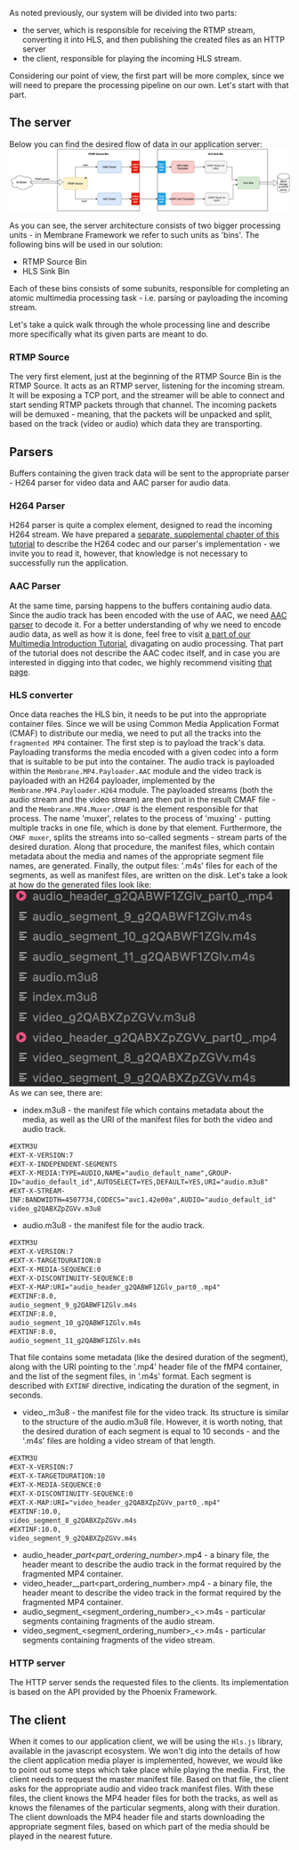 As noted previously, our system will be divided into two parts:

- the server, which is responsible for receiving the RTMP stream, converting it into HLS, and then publishing the created files as an HTTP server
- the client, responsible for playing the incoming HLS stream.

Considering our point of view, the first part will be more complex, since we will need to prepare the processing pipeline on our own. Let's start with that part.

## The server

Below you can find the desired flow of data in our application server:
![Pipeline scheme](assets/RTMP_to_HLS_pipeline.drawio.png)

As you can see, the server architecture consists of two bigger processing units - in Membrane Framework we refer to such units as 'bins'.
The following bins will be used in our solution:

- RTMP Source Bin
- HLS Sink Bin

Each of these bins consists of some subunits, responsible for completing an atomic multimedia processing task - i.e. parsing or payloading the incoming stream.

Let's take a quick walk through the whole processing line and describe more specifically what its given parts are meant to do.

### RTMP Source

The very first element, just at the beginning of the RTMP Source Bin is the RTMP Source. It acts as an RTMP server, listening for the incoming stream. It will be exposing a TCP port, and the streamer will be able to connect and start sending RTMP packets through that channel.
The incoming packets will be demuxed - meaning, that the packets will be unpacked and split, based on the track (video or audio) which data they are transporting.

## Parsers

Buffers containing the given track data will be sent to the appropriate parser - H264 parser for video data and AAC parser for audio data.

### H264 Parser

H264 parser is quite a complex element, designed to read the incoming H264 stream. We have prepared a [separate, supplemental chapter of this tutorial](H264_codec.md) to describe the H264 codec and our parser's implementation - we invite you to read it, however, that knowledge is not necessary to successfully run the application.

### AAC Parser

At the same time, parsing happens to the buffers containing audio data. Since the audio track has been encoded with the use of AAC, we need [AAC parser](https://github.com/membraneframework/membrane_aac_plugin) to decode it.
For a better understanding of why we need to encode audio data, as well as how it is done, feel free to visit [a part of our Multimedia Introduction Tutorial](<>), divagating on audio processing.
That part of the tutorial does not describe the AAC codec itself, and in case you are interested in digging into that codec, we highly recommend visiting [that page](https://wiki.multimedia.cx/index.php/Understanding_AAC).

### HLS converter

Once data reaches the HLS bin, it needs to be put into the appropriate container files. Since we will be using Common Media Application Format (CMAF) to distribute our media, we need to put all the tracks into the `fragmented MP4` container. The first step is to payload the track's data. Payloading transforms the media encoded with a given codec into a form that is suitable to be put into the container.
The audio track is payloaded within the `Membrane.MP4.Payloader.AAC` module and the video track is payloaded with an H264 payloader, implemented by the `Membrane.MP4.Payloader.H264` module.
The payloaded streams (both the audio stream and the video stream) are then put in the result CMAF file - and the `Membrane.MP4.Muxer.CMAF` is the element responsible for that process. The name 'muxer', relates to the process
of 'muxing' - putting multiple tracks in one file, which is done by that element. Furthermore, the `CMAF muxer`, splits the streams into so-called segments - stream parts of the desired duration. Along that procedure, the manifest files, which contain metadata about the media and names of the appropriate segment file names, are generated.
Finally, the output files: '.m4s' files for each of the segments, as well as manifest files, are written on the disk.
Let's take a look at how do the generated files look like:
![Pipeline scheme](assets/output_files_structure.png)
As we can see, there are:

- index.m3u8 - the manifest file which contains metadata about the media, as well as the URI of the manifest files for both the video and audio track.

```
#EXTM3U
#EXT-X-VERSION:7
#EXT-X-INDEPENDENT-SEGMENTS
#EXT-X-MEDIA:TYPE=AUDIO,NAME="audio_default_name",GROUP-ID="audio_default_id",AUTOSELECT=YES,DEFAULT=YES,URI="audio.m3u8"
#EXT-X-STREAM-INF:BANDWIDTH=4507734,CODECS="avc1.42e00a",AUDIO="audio_default_id"
video_g2QABXZpZGVv.m3u8
```

- audio.m3u8 - the manifest file for the audio track.

```
#EXTM3U
#EXT-X-VERSION:7
#EXT-X-TARGETDURATION:8
#EXT-X-MEDIA-SEQUENCE:0
#EXT-X-DISCONTINUITY-SEQUENCE:0
#EXT-X-MAP:URI="audio_header_g2QABWF1ZGlv_part0_.mp4"
#EXTINF:8.0,
audio_segment_9_g2QABWF1ZGlv.m4s
#EXTINF:8.0,
audio_segment_10_g2QABWF1ZGlv.m4s
#EXTINF:8.0,
audio_segment_11_g2QABWF1ZGlv.m4s
```

That file contains some metadata (like the desired duration of the segment), along with the URI pointing to the '.mp4' header file of the fMP4 container, and the list of the segment files, in '.m4s' format.
Each segment is described with `EXTINF` directive, indicating the duration of the segment, in seconds.

- video\_<identifier>.m3u8 - the manifest file for the video track. Its structure is similar to the structure of the audio.m3u8 file. However, it is worth noting, that the desired duration of each segment is equal to 10 seconds - and the '.m4s' files are holding a video stream of that length.

```
#EXTM3U
#EXT-X-VERSION:7
#EXT-X-TARGETDURATION:10
#EXT-X-MEDIA-SEQUENCE:0
#EXT-X-DISCONTINUITY-SEQUENCE:0
#EXT-X-MAP:URI="video_header_g2QABXZpZGVv_part0_.mp4"
#EXTINF:10.0,
video_segment_8_g2QABXZpZGVv.m4s
#EXTINF:10.0,
video_segment_9_g2QABXZpZGVv.m4s
```

- audio_header\_<identifier>_part\<part_ordering_number>_.mp4 - a binary file, the header meant to describe the audio track in the format required by the fragmented MP4 container.
- video_header\_<identifier>\_part\<part_ordering_number>.mp4 - a binary file, the header meant to describe the video track in the format required by the fragmented MP4 container.
- audio_segment\_\<segment_ordering_number>\_\<>.m4s - particular segments containing fragments of the audio stream.
- video_segment\_\<segment_ordering_number>\_\<>.m4s - particular segments containing fragments of the video stream.

### HTTP server

The HTTP server sends the requested files to the clients. Its implementation is based on the API provided by the Phoenix Framework.

## The client

When it comes to our application client, we will be using the `Hls.js` library, available in the javascript ecosystem.
We won't dig into the details of how the client application media player is implemented, however, we would like to point out some steps which take place while playing the media.
First, the client needs to request the master manifest file. Based on that file, the client asks for the appropriate audio and video track manifest files.
With these files, the client knows the MP4 header files for both the tracks, as well as knows the filenames of the particular segments, along with their duration. The client downloads the MP4 header file and starts downloading the appropriate segment files, based on which part of the media should be played in the nearest future.
